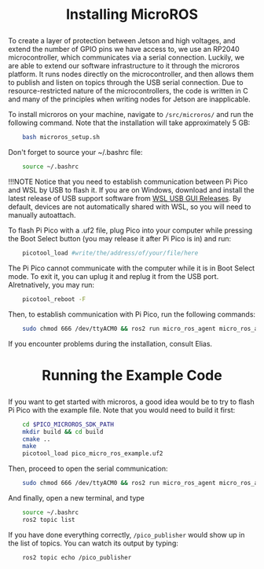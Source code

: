 # <p style="text-align: center;"> Installing MicroROS </p>

To create a layer of protection between Jetson and high voltages, and extend the number of GPIO pins we have access to, we use an RP2040 microcontroller, which communicates via a serial connection. Luckily, we are able to extend our software infrastructure to it through the microros platform. It runs nodes directly on the microcontroller, and then allows them to publish and listen on topics through the USB serial connection. Due to resource-restricted nature of the microcontrollers, the code is written in C and many of the principles when writing nodes for Jetson are inapplicable.

To install microros on your machine, navigate to `/src/microros/` and run the following command. Note that the installation will take approximately 5 GB:

```sh
	bash microros_setup.sh
```

Don't forget to source your ~/.bashrc file:

```sh
	source ~/.bashrc
```

!!!NOTE
	Notice that you need to establish communication between Pi Pico and WSL by USB to flash it. If you are on Windows, download and install the latest release of USB support software from <a href="https://gitlab.com/alelec/wsl-usb-gui/-/releases/">WSL USB GUI Releases</a>. By default, devices are not automatically shared with WSL, so you will need to manually autoattach.


To flash Pi Pico with a .uf2 file, plug Pico into your computer while pressing the Boot Select button (you may release it after Pi Pico is in) and run:
```sh
	picotool_load #write/the/address/of/your/file/here
```

The Pi Pico cannot communicate with the computer while it is in Boot Select mode. To exit it, you can uplug it and replug it from the USB port. Alretnatively, you may run:
```sh
	picotool_reboot -F
```

Then, to establish communication with Pi Pico, run the following commands:

```sh
	sudo chmod 666 /dev/ttyACM0 && ros2 run micro_ros_agent micro_ros_agent serial --dev /dev/ttyACM0 -b 115200
```

If you encounter problems during the installation, consult Elias.


# <p style="text-align: center;"> Running the Example Code </p>

If you want to get started with microros, a good idea would be to try to flash Pi Pico with the example file. Note that you would need to build it first:
```sh
	cd $PICO_MICROROS_SDK_PATH
	mkdir build && cd build
	cmake ..
	make
	picotool_load pico_micro_ros_example.uf2
```


Then, proceed to open the serial communication:
```sh
	sudo chmod 666 /dev/ttyACM0 && ros2 run micro_ros_agent micro_ros_agent serial --dev /dev/ttyACM0 -b 115200
```

And finally, open a new terminal, and type
```sh
	source ~/.bashrc
	ros2 topic list
```

If you have done everything correctly, `/pico_publisher` would show up in the list of topics. You can watch its output by typing:

```sh
	ros2 topic echo /pico_publisher
```

